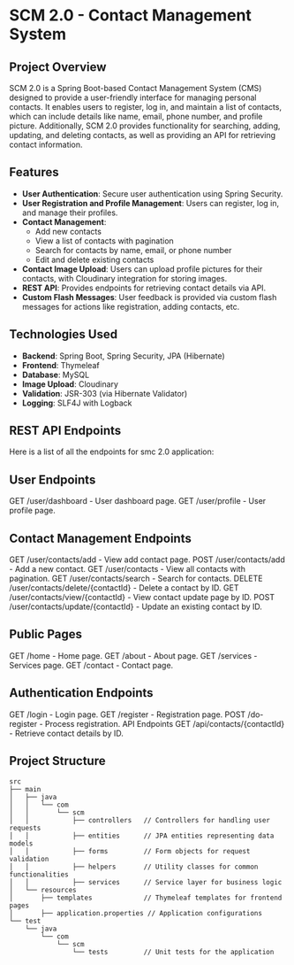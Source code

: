 # SCM 2.0 - Contact Management System

## Project Overview
SCM 2.0 is a Spring Boot-based Contact Management System (CMS) designed to provide a user-friendly interface for managing personal contacts. It enables users to register, log in, and maintain a list of contacts, which can include details like name, email, phone number, and profile picture. Additionally, SCM 2.0 provides functionality for searching, adding, updating, and deleting contacts, as well as providing an API for retrieving contact information.

## Features
- **User Authentication**: Secure user authentication using Spring Security.
- **User Registration and Profile Management**: Users can register, log in, and manage their profiles.
- **Contact Management**: 
  - Add new contacts
  - View a list of contacts with pagination
  - Search for contacts by name, email, or phone number
  - Edit and delete existing contacts
- **Contact Image Upload**: Users can upload profile pictures for their contacts, with Cloudinary integration for storing images.
- **REST API**: Provides endpoints for retrieving contact details via API.
- **Custom Flash Messages**: User feedback is provided via custom flash messages for actions like registration, adding contacts, etc.

## Technologies Used
- **Backend**: Spring Boot, Spring Security, JPA (Hibernate)
- **Frontend**: Thymeleaf
- **Database**: MySQL
- **Image Upload**: Cloudinary
- **Validation**: JSR-303 (via Hibernate Validator)
- **Logging**: SLF4J with Logback

## REST API Endpoints
Here is a list of all the endpoints for smc 2.0 application:

## User Endpoints

GET /user/dashboard - User dashboard page.
GET /user/profile - User profile page.

## Contact Management Endpoints
GET /user/contacts/add - View add contact page.
POST /user/contacts/add - Add a new contact.
GET /user/contacts - View all contacts with pagination.
GET /user/contacts/search - Search for contacts.
DELETE /user/contacts/delete/{contactId} - Delete a contact by ID.
GET /user/contacts/view/{contactId} - View contact update page by ID.
POST /user/contacts/update/{contactId} - Update an existing contact by ID.

## Public Pages
GET /home - Home page.
GET /about - About page.
GET /services - Services page.
GET /contact - Contact page.

## Authentication Endpoints
GET /login - Login page.
GET /register - Registration page.
POST /do-register - Process registration.
API Endpoints
GET /api/contacts/{contactId} - Retrieve contact details by ID.

## Project Structure
```plaintext
src
├── main
│   ├── java
│   │   └── com
│   │       └── scm
│   │           ├── controllers   // Controllers for handling user requests
│   │           ├── entities      // JPA entities representing data models
│   │           ├── forms         // Form objects for request validation
│   │           ├── helpers       // Utility classes for common functionalities
│   │           ├── services      // Service layer for business logic
│   └── resources
│       ├── templates             // Thymeleaf templates for frontend pages
│       ├── application.properties // Application configurations
└── test
    └── java
        └── com
            └── scm
                └── tests         // Unit tests for the application



